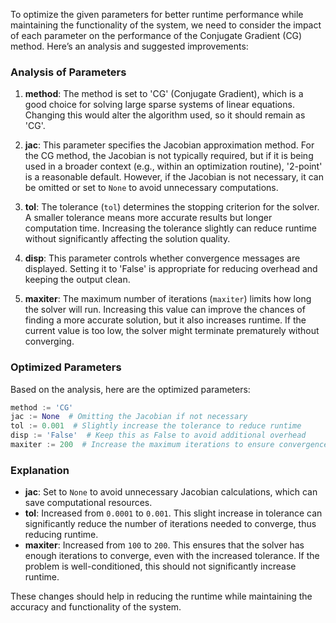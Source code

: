 To optimize the given parameters for better runtime performance while maintaining the functionality of the system, we need to consider the impact of each parameter on the performance of the Conjugate Gradient (CG) method. Here’s an analysis and suggested improvements:

### Analysis of Parameters

1. **method**: The method is set to 'CG' (Conjugate Gradient), which is a good choice for solving large sparse systems of linear equations. Changing this would alter the algorithm used, so it should remain as 'CG'.

2. **jac**: This parameter specifies the Jacobian approximation method. For the CG method, the Jacobian is not typically required, but if it is being used in a broader context (e.g., within an optimization routine), '2-point' is a reasonable default. However, if the Jacobian is not necessary, it can be omitted or set to `None` to avoid unnecessary computations.

3. **tol**: The tolerance (`tol`) determines the stopping criterion for the solver. A smaller tolerance means more accurate results but longer computation time. Increasing the tolerance slightly can reduce runtime without significantly affecting the solution quality.

4. **disp**: This parameter controls whether convergence messages are displayed. Setting it to 'False' is appropriate for reducing overhead and keeping the output clean.

5. **maxiter**: The maximum number of iterations (`maxiter`) limits how long the solver will run. Increasing this value can improve the chances of finding a more accurate solution, but it also increases runtime. If the current value is too low, the solver might terminate prematurely without converging.

### Optimized Parameters

Based on the analysis, here are the optimized parameters:

```python
method := 'CG'
jac := None  # Omitting the Jacobian if not necessary
tol := 0.001  # Slightly increase the tolerance to reduce runtime
disp := 'False'  # Keep this as False to avoid additional overhead
maxiter := 200  # Increase the maximum iterations to ensure convergence
```

### Explanation

- **jac**: Set to `None` to avoid unnecessary Jacobian calculations, which can save computational resources.
- **tol**: Increased from `0.0001` to `0.001`. This slight increase in tolerance can significantly reduce the number of iterations needed to converge, thus reducing runtime.
- **maxiter**: Increased from `100` to `200`. This ensures that the solver has enough iterations to converge, even with the increased tolerance. If the problem is well-conditioned, this should not significantly increase runtime.

These changes should help in reducing the runtime while maintaining the accuracy and functionality of the system.